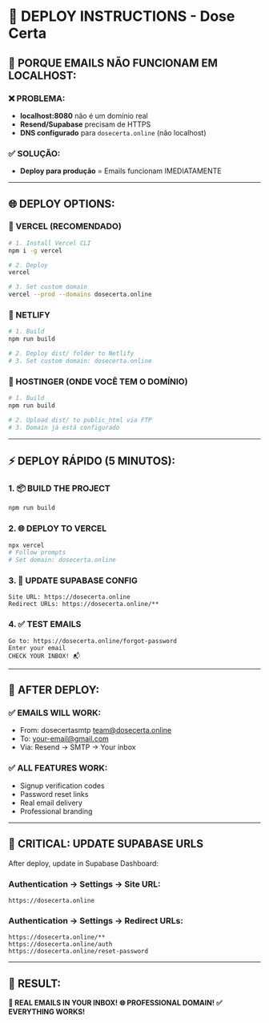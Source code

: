 # 🚀 DEPLOY INSTRUCTIONS - Dose Certa

## 📧 PORQUE EMAILS NÃO FUNCIONAM EM LOCALHOST:

### ❌ PROBLEMA:
- **localhost:8080** não é um domínio real
- **Resend/Supabase** precisam de HTTPS
- **DNS configurado** para `dosecerta.online` (não localhost)

### ✅ SOLUÇÃO:
- **Deploy para produção** = Emails funcionam IMEDIATAMENTE

---

## 🌐 DEPLOY OPTIONS:

### 🥇 VERCEL (RECOMENDADO)
```bash
# 1. Install Vercel CLI
npm i -g vercel

# 2. Deploy
vercel

# 3. Set custom domain
vercel --prod --domains dosecerta.online
```

### 🥈 NETLIFY
```bash
# 1. Build
npm run build

# 2. Deploy dist/ folder to Netlify
# 3. Set custom domain: dosecerta.online
```

### 🥉 HOSTINGER (ONDE VOCÊ TEM O DOMÍNIO)
```bash
# 1. Build
npm run build

# 2. Upload dist/ to public_html via FTP
# 3. Domain já está configurado
```

---

## ⚡ DEPLOY RÁPIDO (5 MINUTOS):

### 1. 📦 BUILD THE PROJECT
```bash
npm run build
```

### 2. 🌐 DEPLOY TO VERCEL
```bash
npx vercel
# Follow prompts
# Set domain: dosecerta.online
```

### 3. 🔧 UPDATE SUPABASE CONFIG
```
Site URL: https://dosecerta.online
Redirect URLs: https://dosecerta.online/**
```

### 4. ✅ TEST EMAILS
```
Go to: https://dosecerta.online/forgot-password
Enter your email
CHECK YOUR INBOX! 📬
```

---

## 🎯 AFTER DEPLOY:

### ✅ EMAILS WILL WORK:
- From: dosecertasmtp <team@dosecerta.online>
- To: your-email@gmail.com
- Via: Resend → SMTP → Your inbox

### ✅ ALL FEATURES WORK:
- Signup verification codes
- Password reset links
- Real email delivery
- Professional branding

---

## 🚨 CRITICAL: UPDATE SUPABASE URLS

After deploy, update in Supabase Dashboard:

### Authentication → Settings → Site URL:
```
https://dosecerta.online
```

### Authentication → Settings → Redirect URLs:
```
https://dosecerta.online/**
https://dosecerta.online/auth
https://dosecerta.online/reset-password
```

---

## 🎉 RESULT:

**📧 REAL EMAILS IN YOUR INBOX!**
**🌐 PROFESSIONAL DOMAIN!**
**✅ EVERYTHING WORKS!**